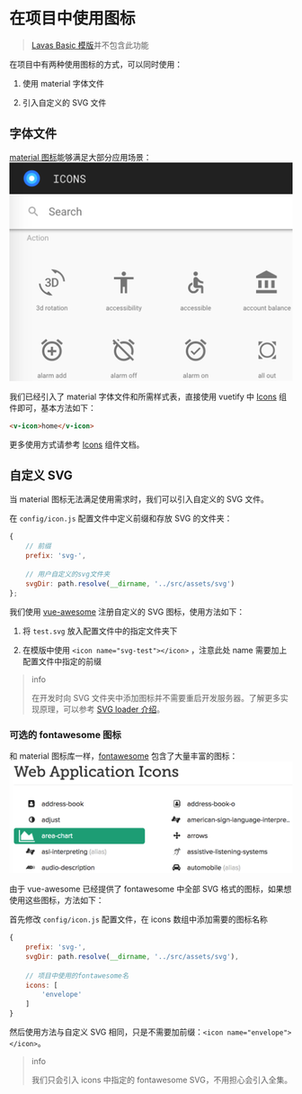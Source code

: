 # 在项目中使用图标

> [Lavas Basic 模版](https://github.com/lavas-project/lavas-template-vue-basic)并不包含此功能

在项目中有两种使用图标的方式，可以同时使用：

1. 使用 material 字体文件

2. 引入自定义的 SVG 文件

## 字体文件

[material 图标](https://material.io/icons/)能够满足大部分应用场景：
![material 图标](./images/material-icons.png)

我们已经引入了 material 字体文件和所需样式表，直接使用 vuetify 中 [Icons](https://vuetifyjs.com/components/icons) 组件即可，基本方法如下：

```html
<v-icon>home</v-icon>
```

更多使用方式请参考 [Icons](https://vuetifyjs.com/components/icons) 组件文档。

## 自定义 SVG

当 material 图标无法满足使用需求时，我们可以引入自定义的 SVG 文件。

在 `config/icon.js` 配置文件中定义前缀和存放 SVG 的文件夹：

```js
{
    // 前缀
    prefix: 'svg-',

    // 用户自定义的svg文件夹
    svgDir: path.resolve(__dirname, '../src/assets/svg')
};
```

我们使用 [vue-awesome](https://github.com/Justineo/vue-awesome) 注册自定义的 SVG 图标，使用方法如下：

1. 将 `test.svg` 放入配置文件中的指定文件夹下

2. 在模版中使用 `<icon name="svg-test"></icon>` ，注意此处 name 需要加上配置文件中指定的前缀

> info
>
> 在开发时向 SVG 文件夹中添加图标并不需要重启开发服务器。了解更多实现原理，可以参考 [SVG loader 介绍](https://lavas.baidu.com/guide/vue/doc/vue/webpack/svg-loader)。

### 可选的 fontawesome 图标

和 material 图标库一样，[fontawesome](http://fontawesome.io/icons/) 包含了大量丰富的图标：
![fontawesome 图标](./images/fontawesome-icons.png)

由于 vue-awesome 已经提供了 fontawesome 中全部 SVG 格式的图标，如果想使用这些图标，方法如下：

首先修改 `config/icon.js` 配置文件，在 icons 数组中添加需要的图标名称

```js
{
    prefix: 'svg-',
    svgDir: path.resolve(__dirname, '../src/assets/svg'),

    // 项目中使用的fontawesome名
    icons: [
        'envelope'
    ]
}
```

然后使用方法与自定义 SVG 相同，只是不需要加前缀：`<icon name="envelope"></icon>`。

> info
>
> 我们只会引入 icons 中指定的 fontawesome SVG，不用担心会引入全集。

